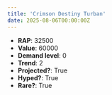 ```yaml
---
title: 'Crimson Destiny Turban'
date: 2025-08-06T00:00:00Z
---
```

- **RAP**: 32500
- **Value**: 60000
- **Demand level**: 0
- **Trend**: 2
- **Projected?**: True
- **Hyped?**: True
- **Rare?**: True
